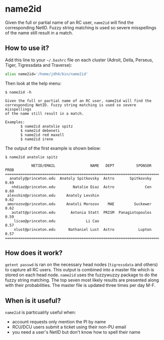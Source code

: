 # name2id

Given the full or partial name of an RC user, `name2id` will find the
corresponding NetID. Fuzzy string matching is used so severe misspellings
of the name still result in a match.

## How to use it?

Add this line to your `~/.bashrc` file on each cluster (Adroit, Della, Perseus, Tiger, Tigressdata and Traverse):

```bash
alias name2id='/home/jdh4/bin/name2id'
```

Then look at the help menu:

```
$ name2id -h

Given the full or partial name of an RC user, name2id will find the
corresponding NetID. Fuzzy string matching is used so severe misspellings
of the name still result in a match.

Examples:
       $ name2id anatolie spitz
       $ name2id debeneti
       $ name2id red maxell
       $ name2id irene
```

The output of the first example is shown below:

```
$ name2id anatolie spitz

            NETID/EMAIL                NAME   DEPT          SPONSOR  PROB
==========================================================================
  anatoly@princeton.edu  Anatoly Spitkovsky  Astro       Spitkovsky  0.69
   nhdiaz@princeton.edu        Natalie Diaz  Astro              Cen  0.69
 alevshin@princeton.edu     Anatoly Levshin                          0.62
 amorozov@princeton.edu     Anatoli Morozov    MAE         Suckewer  0.62
   astatt@princeton.edu       Antonia Statt  PRISM  Panagiotopoulos  0.59
    licao@princeton.edu              Li Cao                          0.57
    nlust@princeton.edu      Nathaniel Lust  Astro           Lupton  0.57
==========================================================================
```

## How does it work?

`getent passwd` is ran on the necessary head nodes (`tigressdata` and others) to capture all RC users. This output is combined into a master file which is stored on each head node. `name2id` uses the fuzzywuzzy package to do the fuzzy string matching. The top seven most likely results are presented along with their probabilities. The master file is updated three times per day M-F.



## When is it useful?

`name2id` is particualrly useful when:

+ account requests only mention the PI by name
+ RCU/DCU users submit a ticket using their non-PU email
+ you need a user's NetID but don't know how to spell their name
